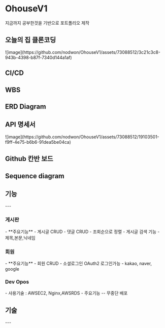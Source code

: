 # OhouseV1
지금까지 공부한것을 기반으로 포트폴리오 제작
<h2>오늘의 집 클론코딩 </h2>
![image](https://github.com/nodwon/OhouseV1/assets/73088512/3c21c3c8-943b-4398-b87f-7340d144a1af)

<h2>CI/CD</h2>

<h2>WBS</h2>

<h2>ERD Diagram</h2>

<h2>API 명세서</h2>
![image](https://github.com/nodwon/OhouseV1/assets/73088512/19103501-f9ff-4e75-b6b6-91dea5be04ca)

<h2>Github 칸반 보드</h2>

<h2>Sequence diagram</h2>

<h2>기능</h2>
---
<h3>게시판</h3>
- **주요기능**
   - 게시글 CRUD
   - 댓글 CRUD
   - 조회순으로 정렬
   - 게시글 검색 기능
     -제목,본문,닉네임
<h3>회원</h3>
- **주요기능**
 - 회원 CRUD
 - 소셜로그인 OAuth2 로그인가능
   - kakao, naver, google
   
<h3>Dev Opos</h3>
- 사용기술 : AWSEC2, Nginx,AWSRDS
- 주요기능
 -- 무중단 배포
 
<h2>기술</h2>
---
 

     


